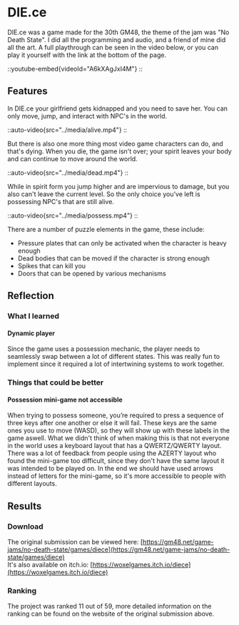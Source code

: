 # DIE.ce
DIE.ce was a game made for the 30th GM48, the theme of the jam was "No Death State".
I did all the programming and audio, and a friend of mine did all the art.
A full playthrough can be seen in the video below, or you can play it yourself with the link at the bottom of the page.

::youtube-embed{videoId="A6kXAgJxI4M"}
::

## Features
In DIE.ce your girlfriend gets kidnapped and you need to save her.
You can only move, jump, and interact with NPC's in the world. 

::auto-video{src="../media/alive.mp4"}
::

But there is also one more thing most video game characters can do, and that's dying.
When you die, the game isn't over; your spirit leaves your body and can continue to move around the world.

::auto-video{src="../media/dead.mp4"}
::

While in spirit form you jump higher and are impervious to damage, but you also can't leave the current level.
So the only choice you’ve left is possessing NPC's that are still alive.

::auto-video{src="../media/possess.mp4"}
::

There are a number of puzzle elements in the game, these include:
- Pressure plates that can only be activated when the character is heavy enough
- Dead bodies that can be moved if the character is strong enough
- Spikes that can kill you
- Doors that can be opened by various mechanisms

## Reflection

### What I learned

#### Dynamic player 
Since the game uses a possession mechanic, the player needs to seamlessly swap between a lot of different states.
This was really fun to implement since it required a lot of intertwining systems to work together.

### Things that could be better

#### Possession mini-game not accessible
When trying to possess someone, you’re required to press a sequence of three keys after one another or else it will fail.
These keys are the same ones you use to move (WASD), so they will show up with these labels in the game aswell.
What we didn't think of when making this is that not everyone in the world uses a keyboard layout that has a QWERTZ/QWERTY layout.
There was a lot of feedback from people using the AZERTY layout who found the mini-game too difficult, since they don't have the same layout it was intended to be played on.
In the end we should have used arrows instead of letters for the mini-game, so it's more accessible to people with different layouts.

## Results

### Download
The original submission can be viewed here: [https://gm48.net/game-jams/no-death-state/games/diece](https://gm48.net/game-jams/no-death-state/games/diece) \
It's also available on itch.io: [https://woxelgames.itch.io/diece](https://woxelgames.itch.io/diece)

### Ranking
The project was ranked 11 out of 59, more detailed information on the ranking can be found on the website of the original submission above.

